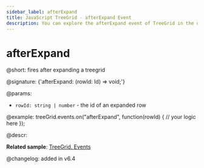 ```yaml
---
sidebar_label: afterExpand
title: JavaScript TreeGrid - afterExpand Event 
description: You can explore the afterExpand event of TreeGrid in the documentation of the DHTMLX JavaScript UI library. Browse developer guides and API reference, try out code examples and live demos, and download a free 30-day evaluation version of DHTMLX Suite.
---
```


# afterExpand

@short: fires after expanding a treegrid

@signature: {'afterExpand: (rowId: Id) => void;'}

@params:
- `rowId: string | number` - the id of an expanded row

@example:
treeGrid.events.on("afterExpand", function(rowId) {
    // your logic here
});

@descr:

**Related sample**: [TreeGrid. Events](https://snippet.dhtmlx.com/sgwnxshe)

@changelog: added in v6.4
